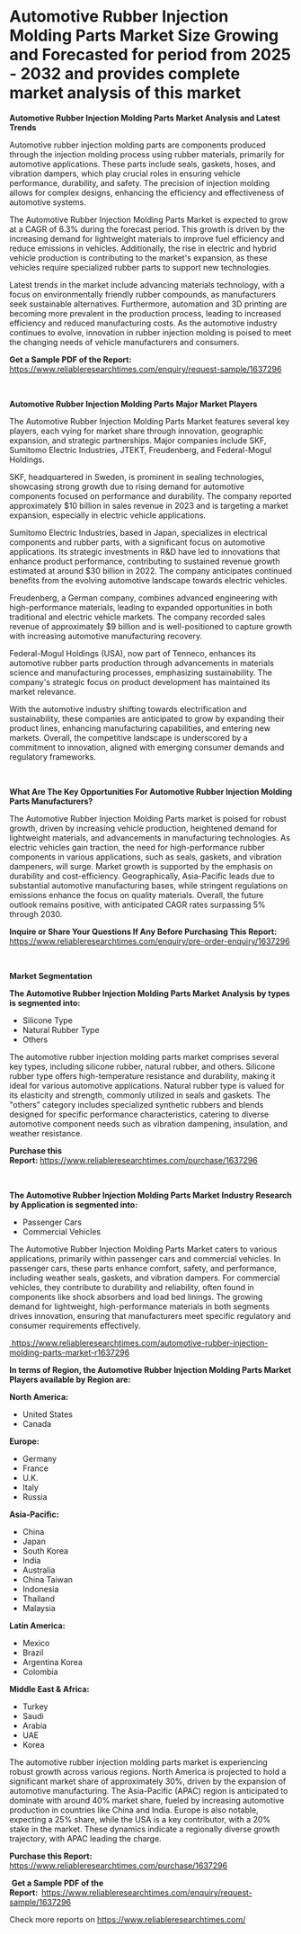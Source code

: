 <p><h1>Automotive Rubber Injection Molding Parts Market Size Growing and Forecasted for period from 2025 - 2032 and provides complete market analysis of this market</h1></p><p><strong>Automotive Rubber Injection Molding Parts Market Analysis and Latest Trends</strong></p>
<p><p>Automotive rubber injection molding parts are components produced through the injection molding process using rubber materials, primarily for automotive applications. These parts include seals, gaskets, hoses, and vibration dampers, which play crucial roles in ensuring vehicle performance, durability, and safety. The precision of injection molding allows for complex designs, enhancing the efficiency and effectiveness of automotive systems.</p><p>The Automotive Rubber Injection Molding Parts Market is expected to grow at a CAGR of 6.3% during the forecast period. This growth is driven by the increasing demand for lightweight materials to improve fuel efficiency and reduce emissions in vehicles. Additionally, the rise in electric and hybrid vehicle production is contributing to the market's expansion, as these vehicles require specialized rubber parts to support new technologies.</p><p>Latest trends in the market include advancing materials technology, with a focus on environmentally friendly rubber compounds, as manufacturers seek sustainable alternatives. Furthermore, automation and 3D printing are becoming more prevalent in the production process, leading to increased efficiency and reduced manufacturing costs. As the automotive industry continues to evolve, innovation in rubber injection molding is poised to meet the changing needs of vehicle manufacturers and consumers.</p></p>
<p><strong>Get a Sample PDF of the Report:&nbsp;</strong> <a href="https://www.reliableresearchtimes.com/enquiry/request-sample/1637296?utm_campaign=2719&utm_medium=2&utm_source=Github&utm_content=ia&utm_term=23032025&utm_id=automotive-rubber-injection-molding-parts">https://www.reliableresearchtimes.com/enquiry/request-sample/1637296</a></p>
<p>&nbsp;</p>
<p><strong>Automotive Rubber Injection Molding Parts Major Market Players</strong></p>
<p><p>The Automotive Rubber Injection Molding Parts Market features several key players, each vying for market share through innovation, geographic expansion, and strategic partnerships. Major companies include SKF, Sumitomo Electric Industries, JTEKT, Freudenberg, and Federal-Mogul Holdings.</p><p>SKF, headquartered in Sweden, is prominent in sealing technologies, showcasing strong growth due to rising demand for automotive components focused on performance and durability. The company reported approximately $10 billion in sales revenue in 2023 and is targeting a market expansion, especially in electric vehicle applications.</p><p>Sumitomo Electric Industries, based in Japan, specializes in electrical components and rubber parts, with a significant focus on automotive applications. Its strategic investments in R&D have led to innovations that enhance product performance, contributing to sustained revenue growth estimated at around $30 billion in 2022. The company anticipates continued benefits from the evolving automotive landscape towards electric vehicles.</p><p>Freudenberg, a German company, combines advanced engineering with high-performance materials, leading to expanded opportunities in both traditional and electric vehicle markets. The company recorded sales revenue of approximately $9 billion and is well-positioned to capture growth with increasing automotive manufacturing recovery.</p><p>Federal-Mogul Holdings (USA), now part of Tenneco, enhances its automotive rubber parts production through advancements in materials science and manufacturing processes, emphasizing sustainability. The company's strategic focus on product development has maintained its market relevance.</p><p>With the automotive industry shifting towards electrification and sustainability, these companies are anticipated to grow by expanding their product lines, enhancing manufacturing capabilities, and entering new markets. Overall, the competitive landscape is underscored by a commitment to innovation, aligned with emerging consumer demands and regulatory frameworks.</p></p>
<p>&nbsp;</p>
<p><strong>What Are The Key Opportunities For Automotive Rubber Injection Molding Parts Manufacturers?</strong></p>
<p><p>The Automotive Rubber Injection Molding Parts market is poised for robust growth, driven by increasing vehicle production, heightened demand for lightweight materials, and advancements in manufacturing technologies. As electric vehicles gain traction, the need for high-performance rubber components in various applications, such as seals, gaskets, and vibration dampeners, will surge. Market growth is supported by the emphasis on durability and cost-efficiency. Geographically, Asia-Pacific leads due to substantial automotive manufacturing bases, while stringent regulations on emissions enhance the focus on quality materials. Overall, the future outlook remains positive, with anticipated CAGR rates surpassing 5% through 2030.</p></p>
<p><strong>Inquire or Share Your Questions If Any Before Purchasing This Report:</strong> <a href="https://www.reliableresearchtimes.com/enquiry/pre-order-enquiry/1637296?utm_campaign=2719&utm_medium=2&utm_source=Github&utm_content=ia&utm_term=23032025&utm_id=automotive-rubber-injection-molding-parts">https://www.reliableresearchtimes.com/enquiry/pre-order-enquiry/1637296</a></p>
<p>&nbsp;</p>
<p><strong>Market Segmentation</strong></p>
<p><strong>The Automotive Rubber Injection Molding Parts Market Analysis by types is segmented into:</strong></p>
<p><ul><li>Silicone Type</li><li>Natural Rubber Type</li><li>Others</li></ul></p>
<p><p>The automotive rubber injection molding parts market comprises several key types, including silicone rubber, natural rubber, and others. Silicone rubber type offers high-temperature resistance and durability, making it ideal for various automotive applications. Natural rubber type is valued for its elasticity and strength, commonly utilized in seals and gaskets. The "others" category includes specialized synthetic rubbers and blends designed for specific performance characteristics, catering to diverse automotive component needs such as vibration dampening, insulation, and weather resistance.</p></p>
<p><strong>Purchase this Report:&nbsp;</strong><a href="https://www.reliableresearchtimes.com/purchase/1637296?utm_campaign=2719&utm_medium=2&utm_source=Github&utm_content=ia&utm_term=23032025&utm_id=automotive-rubber-injection-molding-parts">https://www.reliableresearchtimes.com/purchase/1637296</a></p>
<p>&nbsp;</p>
<p><strong>The Automotive Rubber Injection Molding Parts Market Industry Research by Application is segmented into:</strong></p>
<p><ul><li>Passenger Cars</li><li>Commercial Vehicles</li></ul></p>
<p><p>The Automotive Rubber Injection Molding Parts Market caters to various applications, primarily within passenger cars and commercial vehicles. In passenger cars, these parts enhance comfort, safety, and performance, including weather seals, gaskets, and vibration dampers. For commercial vehicles, they contribute to durability and reliability, often found in components like shock absorbers and load bed linings. The growing demand for lightweight, high-performance materials in both segments drives innovation, ensuring that manufacturers meet specific regulatory and consumer requirements effectively.</p></p>
<p><a href="https://www.reliableresearchtimes.com/automotive-rubber-injection-molding-parts-market-r1637296?utm_campaign=2719&utm_medium=2&utm_source=Github&utm_content=ia&utm_term=23032025&utm_id=automotive-rubber-injection-molding-parts">&nbsp;https://www.reliableresearchtimes.com/automotive-rubber-injection-molding-parts-market-r1637296</a></p>
<p><strong>In terms of Region, the Automotive Rubber Injection Molding Parts Market Players available by Region are:</strong></p>
<p>
    <p> <strong> North America: </strong>
        <ul>
            <li>United States</li>
            <li>Canada</li>
        </ul>
        </p> 
    <p> <strong> Europe: </strong>
        <ul>
            <li>Germany</li>
            <li>France</li>
            <li>U.K.</li>
            <li>Italy</li>
            <li>Russia</li>
        </ul>
        </p> 
    <p> <strong> Asia-Pacific: </strong>
        <ul>
            <li>China</li>
            <li>Japan</li>
            <li>South Korea</li>
            <li>India</li>
            <li>Australia</li>
            <li>China Taiwan</li>
            <li>Indonesia</li>
            <li>Thailand</li>
            <li>Malaysia</li>
        </ul>
        </p> 
    <p> <strong> Latin America: </strong>
        <ul>
            <li>Mexico</li>
            <li>Brazil</li>
            <li>Argentina Korea</li>
            <li>Colombia</li>
        </ul>
        </p> 
    <p> <strong> Middle East & Africa: </strong>
        <ul>
            <li>Turkey</li>
            <li>Saudi</li>
            <li>Arabia</li>
            <li>UAE</li>
            <li>Korea</li>
        </ul>
    </p>
    </p>
<p><p>The automotive rubber injection molding parts market is experiencing robust growth across various regions. North America is projected to hold a significant market share of approximately 30%, driven by the expansion of automotive manufacturing. The Asia-Pacific (APAC) region is anticipated to dominate with around 40% market share, fueled by increasing automotive production in countries like China and India. Europe is also notable, expecting a 25% share, while the USA is a key contributor, with a 20% stake in the market. These dynamics indicate a regionally diverse growth trajectory, with APAC leading the charge.</p></p>
<p><strong>Purchase this Report: </strong><a href="https://www.reliableresearchtimes.com/purchase/1637296?utm_campaign=2719&utm_medium=2&utm_source=Github&utm_content=ia&utm_term=23032025&utm_id=automotive-rubber-injection-molding-parts">https://www.reliableresearchtimes.com/purchase/1637296</a></p>
<p>&nbsp;<strong>Get a Sample PDF of the Report:&nbsp;&nbsp;</strong><a href="https://www.reliableresearchtimes.com/enquiry/request-sample/1637296?utm_campaign=2719&utm_medium=2&utm_source=Github&utm_content=ia&utm_term=23032025&utm_id=automotive-rubber-injection-molding-parts">https://www.reliableresearchtimes.com/enquiry/request-sample/1637296</a></p>
<p><strong></strong></p>
<p>Check more reports on <a href="https://www.reliableresearchtimes.com/?utm_campaign=2719&utm_medium=2&utm_source=Github&utm_content=ia&utm_term=23032025&utm_id=automotive-rubber-injection-molding-parts">https://www.reliableresearchtimes.com/</a></p>